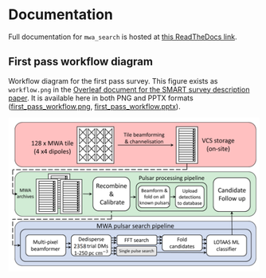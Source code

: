 # Documentation

Full documentation for `mwa_search` is hosted at [this ReadTheDocs link](https://mwa-search-cira.readthedocs.io/en/latest/).

## First pass workflow diagram

Workflow diagram for the first pass survey.
This figure exists as `workflow.png` in the [Overleaf document for the SMART survey description paper](https://www.overleaf.com/5344792699hjhfpkddstxg).
It is available here in both PNG and PPTX formats ([first_pass_workflow.png](first_pass_workflow.png), [first_pass_workflow.pptx](first_pass_workflow.pptx)).

![first_pass_workflow.png](first_pass_workflow.png)
